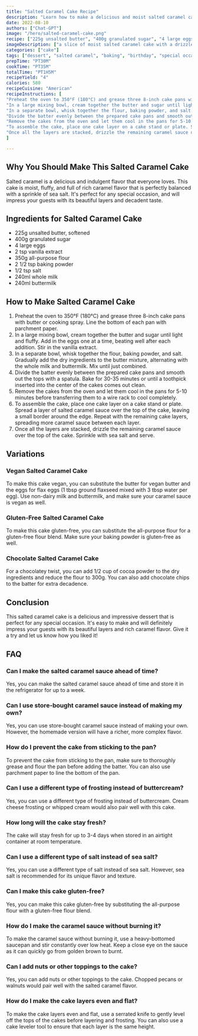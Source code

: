 ```yaml
---
title: "Salted Caramel Cake Recipe"
description: "Learn how to make a delicious and moist salted caramel cake with this easy recipe. Perfect for any occasion!"
date: 2022-08-10
authors: ["Chat-GPT"]
image: "/hero/salted-caramel-cake.png"
recipe: ["225g unsalted butter", "400g granulated sugar", "4 large eggs", "2 tsp vanilla extract", "350g all-purpose flour", "2 1/2 tsp baking powder", "1/2 tsp salt", "240ml whole milk", "240ml buttermilk"]
imageDescription: ["a slice of moist salted caramel cake with a drizzle of caramel sauce and a sprinkle of sea salt"]
categories: ["cake"]
tags: ["dessert", "salted caramel", "baking", "birthday", "special occasion"]
prepTime: "PT30M"
cookTime: "PT35M"
totalTime: "PT1H5M"
recipeYield: "4"
calories: 580
recipeCuisine: "American"
recipeInstructions: [
"Preheat the oven to 350°F (180°C) and grease three 8-inch cake pans with butter or cooking spray. Line the bottom of each pan with parchment paper.",
"In a large mixing bowl, cream together the butter and sugar until light and fluffy. Add in the eggs one at a time, beating well after each addition. Stir in the vanilla extract.",
"In a separate bowl, whisk together the flour, baking powder, and salt. Gradually add the dry ingredients to the butter mixture, alternating with the whole milk and buttermilk. Mix until just combined.",
"Divide the batter evenly between the prepared cake pans and smooth out the tops with a spatula. Bake for 30-35 minutes or until a toothpick inserted into the center of the cakes comes out clean.",
"Remove the cakes from the oven and let them cool in the pans for 5-10 minutes before transferring them to a wire rack to cool completely.",
"To assemble the cake, place one cake layer on a cake stand or plate. Spread a layer of salted caramel sauce over the top of the cake, leaving a small border around the edge. Repeat with the remaining cake layers, spreading more caramel sauce between each layer.",
"Once all the layers are stacked, drizzle the remaining caramel sauce over the top of the cake. Sprinkle with sea salt and serve.",
]

---
```


## Why You Should Make This Salted Caramel Cake

Salted caramel is a delicious and indulgent flavor that everyone loves. This cake is moist, fluffy, and full of rich caramel flavor that is perfectly balanced with a sprinkle of sea salt. It's perfect for any special occasion, and will impress your guests with its beautiful layers and decadent taste.

## Ingredients for Salted Caramel Cake

- 225g unsalted butter, softened
- 400g granulated sugar
- 4 large eggs
- 2 tsp vanilla extract
- 350g all-purpose flour
- 2 1/2 tsp baking powder
- 1/2 tsp salt
- 240ml whole milk
- 240ml buttermilk

## How to Make Salted Caramel Cake

1. Preheat the oven to 350°F (180°C) and grease three 8-inch cake pans with butter or cooking spray. Line the bottom of each pan with parchment paper.
2. In a large mixing bowl, cream together the butter and sugar until light and fluffy. Add in the eggs one at a time, beating well after each addition. Stir in the vanilla extract.
3. In a separate bowl, whisk together the flour, baking powder, and salt. Gradually add the dry ingredients to the butter mixture, alternating with the whole milk and buttermilk. Mix until just combined.
4. Divide the batter evenly between the prepared cake pans and smooth out the tops with a spatula. Bake for 30-35 minutes or until a toothpick inserted into the center of the cakes comes out clean.
5. Remove the cakes from the oven and let them cool in the pans for 5-10 minutes before transferring them to a wire rack to cool completely.
6. To assemble the cake, place one cake layer on a cake stand or plate. Spread a layer of salted caramel sauce over the top of the cake, leaving a small border around the edge. Repeat with the remaining cake layers, spreading more caramel sauce between each layer.
7. Once all the layers are stacked, drizzle the remaining caramel sauce over the top of the cake. Sprinkle with sea salt and serve.

## Variations

### Vegan Salted Caramel Cake

To make this cake vegan, you can substitute the butter for vegan butter and the eggs for flax eggs (1 tbsp ground flaxseed mixed with 3 tbsp water per egg). Use non-dairy milk and buttermilk, and make sure your caramel sauce is vegan as well.

### Gluten-Free Salted Caramel Cake

To make this cake gluten-free, you can substitute the all-purpose flour for a gluten-free flour blend. Make sure your baking powder is gluten-free as well.

### Chocolate Salted Caramel Cake

For a chocolatey twist, you can add 1/2 cup of cocoa powder to the dry ingredients and reduce the flour to 300g. You can also add chocolate chips to the batter for extra decadence.

## Conclusion

This salted caramel cake is a delicious and impressive dessert that is perfect for any special occasion. It's easy to make and will definitely impress your guests with its beautiful layers and rich caramel flavor. Give it a try and let us know how you liked it!

## FAQ

### Can I make the salted caramel sauce ahead of time?

Yes, you can make the salted caramel sauce ahead of time and store it in the refrigerator for up to a week.

### Can I use store-bought caramel sauce instead of making my own?

Yes, you can use store-bought caramel sauce instead of making your own. However, the homemade version will have a richer, more complex flavor.

### How do I prevent the cake from sticking to the pan?

To prevent the cake from sticking to the pan, make sure to thoroughly grease and flour the pan before adding the batter. You can also use parchment paper to line the bottom of the pan.

### Can I use a different type of frosting instead of buttercream?

Yes, you can use a different type of frosting instead of buttercream. Cream cheese frosting or whipped cream would also pair well with this cake.

### How long will the cake stay fresh?

The cake will stay fresh for up to 3-4 days when stored in an airtight container at room temperature.

### Can I use a different type of salt instead of sea salt?

Yes, you can use a different type of salt instead of sea salt. However, sea salt is recommended for its unique flavor and texture.

### Can I make this cake gluten-free?

Yes, you can make this cake gluten-free by substituting the all-purpose flour with a gluten-free flour blend.

### How do I make the caramel sauce without burning it?

To make the caramel sauce without burning it, use a heavy-bottomed saucepan and stir constantly over low heat. Keep a close eye on the sauce as it can quickly go from golden brown to burnt.

### Can I add nuts or other toppings to the cake?

Yes, you can add nuts or other toppings to the cake. Chopped pecans or walnuts would pair well with the salted caramel flavor.

### How do I make the cake layers even and flat?

To make the cake layers even and flat, use a serrated knife to gently level off the tops of the cakes before layering and frosting. You can also use a cake leveler tool to ensure that each layer is the same height.
